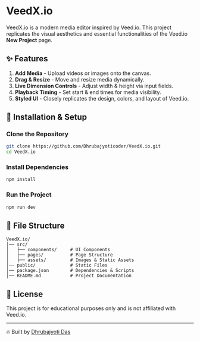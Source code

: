 # VeedX.io

VeedX.io is a modern media editor inspired by Veed.io. This project replicates the visual aesthetics and essential functionalities of the Veed.io **New Project** page.

## ✨ Features

1. **Add Media** - Upload videos or images onto the canvas.
2. **Drag & Resize** - Move and resize media dynamically.
3. **Live Dimension Controls** - Adjust width & height via input fields.
4. **Playback Timing** - Set start & end times for media visibility.
5. **Styled UI** - Closely replicates the design, colors, and layout of Veed.io.

## 🚀 Installation & Setup

### Clone the Repository
```sh
git clone https://github.com/Dhrubajyoticoder/VeedX.io.git
cd VeedX.io
```

### Install Dependencies
```sh
npm install
```

### Run the Project
```sh
npm run dev
```

## 📁 File Structure
```
VeedX.io/
│── src/
│   ├── components/     # UI Components
│   ├── pages/          # Page Structure
│   ├── assets/         # Images & Static Assets
│── public/             # Static Files
│── package.json        # Dependencies & Scripts
│── README.md           # Project Documentation
```

## 📜 License
This project is for educational purposes only and is not affiliated with Veed.io.

---

🔥 Built by [Dhrubajyoti Das](https://github.com/Dhrubajyoticoder)

